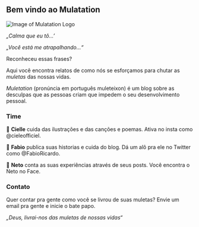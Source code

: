 ## Bem vindo ao Mulatation

![Image of Mulatation Logo](https://nomul.github.io/muletation_logo_small.png)

_„Calma que eu tô…’_

_„Você está me atrapalhando…“_

Reconheceu essas frases? 

Aqui você encontra relatos de como nós se esforçamos para chutar as *muletas* das nossas vidas. 

_Muletation_ (pronúncia em português muleteixon) é um blog sobre as desculpas que as pessoas criam  que impedem o seu desenvolvimento pessoal.

### Time

🧝 **Cielle** cuida das ilustrações e das canções e poemas. Ativa no insta como @cieleofficiel.

🧙 **Fabio** publica suas historias e cuida do blog. Dá um alô pra ele no Twitter como @FabioRicardo. 

👨 **Neto** conta as suas experiências através de seus posts. Você encontra o Neto no Face. 


### Contato
Quer contar pra gente como você se livrou de suas muletas? Envie um email pra gente e inicie o bate papo. 


_„Deus, livrai-nos das muletas de nossas vidas“_
